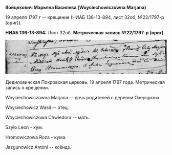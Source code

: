 **Войцехович Марьяна Василева (Woyciechowiczowna Marjana)**

19 апреля 1797 г -- крещение (НИАБ 136-13-894, лист 32об, №22/1797-р
(ориг)).

**НИАБ 136-13-894:** Лист 32об. **Метрическая запись №22/1797-р
(ориг).**

![](./media/8c4937fd96914f1274748c3ecc3a5d899afbb428.png)

Дедиловичская Покровская церковь. 19 апреля 1797 года. Метрическая
запись о крещении.

Woyciechowiczowna Marjana -- дочь родителей с деревни Озерщизна.

Woyciechowicz Wasil -- отец.

Woyciechowiczowa Chwiedora -- мать.

Szyło Leon - кум.

Hromowiczowa Roza - кума.

Jazgunowicz Antoni -- ксёндз.
